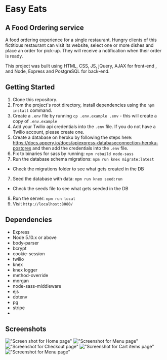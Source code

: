 # Easy Eats

## A Food Ordering service

A food ordering experience for a single restaurant. Hungry clients of this fictitious restaurant can visit its website, 
select one or more dishes and place an order for pick-up. They will receive a notification when their order is ready.

This project was built using HTML, CSS, JS, jQuery, AJAX for front-end , and Node, Express and PostgreSQL for back-end.

## Getting Started

1. Clone this repository.
2. From the project's root directory, install dependencies using the `npm install` command.
3. Create a `.env` file  by running `cp .env.example .env` - this will create a copy of `.env.example`
4. Add your Twilio api credentials into the `.env` file. If you do not have a Twilio account, please create one. 
5. Create a database on heroku by following the steps here: https://docs.appery.io/docs/apiexpress-databaseconnection-heroku-postgres
and then add the credentials into the `.env` file.   
5. Fix to binaries for sass by running: `npm rebuild node-sass`
6. Run the database schema migrations: `npm run knex migrate:latest`
  - Check the migrations folder to see what gets created in the DB
7. Seed the database with data: `npm run knex seed:run`
  - Check the seeds file to see what gets seeded in the DB
8. Run the server: `npm run local`
9. Visit `http://localhost:8080/`


## Dependencies

- Express
- Node 5.10.x or above
- body-parser
- bcrypt
- cookie-session
- twilio
- knex
- knex logger
- method-override
- morgan
- node-sass-middleware
- ejs
- dotenv
- pg
- stripe
- 

## Screenshots

!["Screen shot for Home page"](https://github.com/VivekPatel3835/Midterm-food-ordering-project/blob/master/screen_shots/home.png)
!["Screenshot for Menu page"](https://github.com/VivekPatel3835/Midterm-food-ordering-project/blob/master/screen_shots/menu-page.png)
!["Screenshot for Checkout page"](https://github.com/VivekPatel3835/Midterm-food-ordering-project/blob/master/screen_shots/checkout.png)
!["Screenshot for Cart items page"](https://github.com/VivekPatel3835/Midterm-food-ordering-project/blob/master/screen_shots/cart_items.png)
!["Screenshot for Menu page"](https://github.com/VivekPatel3835/Midterm-food-ordering-project/blob/master/screen_shots/menu-page2.png)
